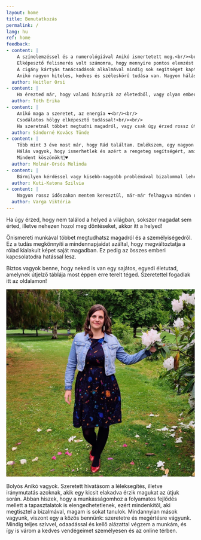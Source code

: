 ```yaml
---
layout: home
title: Bemutatkozás
permalink: /
lang: hu
ref: home
feedback:
- content: |
    A színelemzéssel és a numerológiával Anikó ismertetett meg.<br/><br/>
    Elképesztő felismerés volt számomra, hogy mennyire pontos elemzést kaptam általa a személyiségemről, hogy miben szorulok fejlődésre, mi hiányzik az életemből.<br/><br/>
    A cigány kártyás tanácsadások alkalmával mindig sok segítséget kaptam, amikor egy nehezebb élethelyzetben szerettem volna tisztábban látni az adott problémát.<br/><br/>
    Anikó nagyon hiteles, kedves és széleskörű tudása van. Nagyon hálás vagyok neki és szívből ajánlom mindenkinek, aki úgy érzi, hogy spirituális támogatásra vágyik.
  author: Heitler Orsi
- content: |
    Ha érezted már, hogy valami hiányzik az életedből, vagy olyan emberek vannak körülötted akikkel nem találod az összhangot, mi is a feladatod, az életutad? Ha benned is legalább egyszer fölmerült már ez a kérdés, akkor a lehető legjobb helyen jársz. Anikó tudása és személyisége garantáltan útmutatót ad akár a kártyára, akár a számmisztikára, vagy a színelemzésre vagy fogékonyabb. Szívből és szeretettel ajánlom 🧡
  author: Tóth Erika
- content: |
    Anikó maga a szeretet, az energia ❤️<br/><br/>
    Csodálatos hölgy elképesztő tudással!<br/><br/>
    Ha szeretnál többet megtudni magadról, vagy csak úgy érzed rossz úton haladsz, mindenkèpp meg kell keresned őt, mert ő az, aki tud segíteni! ❤️❤️❤️
  author: Sándorné Kovács Tünde
- content: |
    Több mint 3 éve most már, hogy Rád találtam. Emlékszem, egy nagyon nehéz, bonyolult időszakomban fordultam hozzád segítségért. Már az első percekben éreztem, hogy jó helyen vagyok, mintha már ismertelek volna (ami ugye nem kizárt 🤷). Nem tartanék ott, ahol most tartok Nélküled! Bármi van, de tényleg bármi, tudom, hogy fordulhatok hozzád. Te erre születtél! ♥️<br/><br/>
    Hálás vagyok, hogy ismerhetlek és azért a rengeteg segítségért, amit kapok Tőled. 🙂 Számomra minden egyes alkalom egy terápia is.<br/><br/>
    Mindent köszönök!🙏♥️
  author: Molnár-Orsós Melinda
- content: |
    Bármilyen kérdéssel vagy kisebb-nagyobb problémával bizalommal lehet Anikóhoz fordulni. Ha szeretnék valamit tisztán látni vagy elbizonytalanodom valamiben, akkor segít rávezetni a helyes útra. Tanácsai nekem mindig sokat segítettek. Célja mások segítése, ami látszik is, hiszen szívvel-lélekkel csinálja. Kívánom, hogy maradj ilyen és sok örömöt találj ebben a hivatásban! Nagyon drukkolok a további sikereidhez. ❤️
  author: Kuti-Katona Szilvia
- content: |
    Nagyon rossz időszakon mentem keresztül, már-már felhagyva minden reménnyel, amikor egy nagyon kedves ismerősöm javaslatára felkerestem Anikót! Először kártyavetèst kértem, és Anikó már az első percben lenyűgözött tudásával, amikor a számokból és kártyából leírta a személyiségemet és életszínvonalamat! Hihetetlen, ahogy kiolvassa mindezt és mindezt örömmel, kedvességgel és türelemmel teszi. Nagy segítség volt számomra, hogy elmondta mit hogyan lát, és mit kellene tennem a boldogság irányába! Aztán megbeszéltük, hogy elvégez rajtam egy "tisztítást", ami sikeres volt. Követve az irányt, amiben segítségemre volt Anikó, hatalmas és hihetetlen fordulatot vett az életem a boldogság irányába! Nagyon hálás vagyok Anikónak mindezért és örömmel osztottam meg a pozitív tapasztalataimat.
  author: Varga Viktória
---
```


Ha úgy érzed, hogy nem találod a helyed a világban, sokszor magadat sem érted, illetve nehezen hozol meg döntéseket, akkor itt a helyed!

Önismereti munkával többet megtudhatsz magadról és a személyiségedről. Ez a tudás megkönnyíti a mindennapjaidat azáltal, hogy megváltoztatja a rólad kialakult képet saját magadban. Ez pedig az összes emberi kapcsolatodra hatással lesz.

Biztos vagyok benne, hogy neked is van egy sajátos, egyedi életutad, amelynek útjelző táblája most éppen erre terelt téged. Szeretettel fogadlak itt az oldalamon!

![](/assets/img/aniko.jpg)

Bolyós Anikó vagyok. Szeretett hivatásom a léleksegítés, illetve iránymutatás azoknak, akik egy kicsit elakadva érzik magukat az útjuk során. Abban hiszek, hogy a munkásságomhoz a folyamatos fejlődés mellett a tapasztalatok is elengedhetetlenek, ezért mindenkitől, aki megtisztel a bizalmával, magam is sokat tanulok. Mindannyian mások vagyunk, viszont egy a közös bennünk: szeretetre és megértésre vágyunk. Mindig teljes szívvel, odaadással és kellő alázattal végzem a munkám, és így is várom a kedves vendégeimet személyesen és az online térben.
